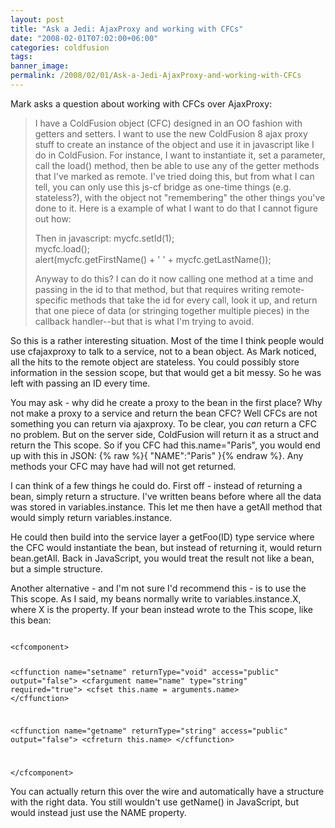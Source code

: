 ```yaml
---
layout: post
title: "Ask a Jedi: AjaxProxy and working with CFCs"
date: "2008-02-01T07:02:00+06:00"
categories: coldfusion 
tags: 
banner_image: 
permalink: /2008/02/01/Ask-a-Jedi-AjaxProxy-and-working-with-CFCs
---
```


Mark asks a question about working with CFCs over AjaxProxy:

<blockquote>
<p>
I have a ColdFusion object (CFC) designed in an OO fashion with getters and setters. I want to use the new ColdFusion 8 ajax proxy stuff to create an instance of the object and use it in javascript like I do in ColdFusion. For instance, I want to instantiate it, set a parameter, call the load() method, then be able to use any of the getter methods that I've marked as remote. I've tried doing this, but from what I can tell, you can only use this js-cf bridge as one-time things (e.g. stateless?), with the object not "remembering" the other things you've done to it. Here is a example of what I want to do that I cannot figure out how:

<cfajaxproxy
cfc="path.to.mycfc" jsclassname="mycfc">

Then in javascript:
mycfc.setId(1);<br>
mycfc.load();<br>
alert(mycfc.getFirstName() + ' ' + mycfc.getLastName());<br>

Anyway to do this? I can do it now calling one method at a time and passing in the id to that method, but that requires writing remote-specific methods that take the id for every call, look it up, and return that one piece of data (or
stringing together multiple pieces) in the callback handler--but that is what I'm trying to avoid.
</p>
</blockquote>
<!--more-->
So this is a rather interesting situation. Most of the time I think people would use cfajaxproxy to talk to a service, not to a bean object. As Mark noticed, all the hits to the remote object are stateless. You could possibly store information in the session scope, but that would get a bit messy. So he was left with passing an ID every time. 

You may ask - why did he create a proxy to the bean in the first place? Why not make a proxy to a service and return the bean CFC? Well CFCs are not something you can return via ajaxproxy. To be clear, you <i>can</i> return a CFC no problem. But on the server side, ColdFusion will return it as a struct and return the This scope. So if you CFC had this.name="Paris", you would end up with this in JSON: {% raw %}{ "NAME":"Paris" }{% endraw %}. Any methods your CFC may have had will not get returned.

I can think of a few things he could do. First off - instead of returning a bean, simply return a structure. I've written beans before where all the data was stored in variables.instance. This let me then have a getAll method that would simply return variables.instance.

He could then build into the service layer a getFoo(ID) type service where the CFC would instantiate the bean, but instead of returning it, would return bean.getAll. Back in JavaScript, you would treat the result not like a bean, but a simple structure. 

Another alternative - and I'm not sure I'd recommend this - is to use the This scope. As I said, my beans normally write to variables.instance.X, where X is the property. If your bean instead wrote to the This scope, like this bean:

<code>
&lt;cfcomponent&gt;

&lt;cffunction name="setname" returnType="void" access="public" output="false"&gt;
	&lt;cfargument name="name" type="string" required="true"&gt;
	&lt;cfset this.name = arguments.name&gt;
&lt;/cffunction&gt;

&lt;cffunction name="getname" returnType="string" access="public" output="false"&gt;
	&lt;cfreturn this.name&gt;
&lt;/cffunction&gt;

&lt;/cfcomponent&gt;
</code>

You can actually return this over the wire and automatically have a structure with the right data. You still wouldn't use getName() in JavaScript, but would instead just use the NAME property.